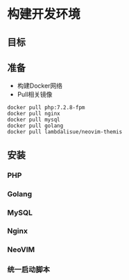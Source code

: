 # 构建开发环境

## 目标

## 准备

* 构建Docker网络
* Pull相关镜像

````
docker pull php:7.2.8-fpm
docker pull nginx
docker pull mysql
docker pull golang
docker pull lambdalisue/neovim-themis
````



## 安装

### PHP

### Golang

### MySQL

### Nginx

### NeoVIM

### 统一启动脚本


